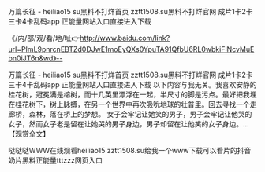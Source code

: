 万篇长征 - heiliao15 su黑料不打烊首页
zztt1508.su黑料不打烊官网
成片1卡2卡三卡4卡乱码app
正能量网站入口直接进入下载


《/内/部/观/看/地/址👉http://www.baidu.com/link?url=PImL9pnrcnEBTZd0DJwE1moEyQXs0YpuTA91QfbU6RL0wbkiFlNcvMuEbn0iJT6n&wd》--

万篇长征 - heiliao15 su黑料不打烊首页
zztt1508.su黑料不打烊官网
成片1卡2卡三卡4卡乱码app
正能量网站入口直接进入下载
以下内容与我无关。我喜欢安静的桂花树，冠冕满是榕树，而十几英里漂浮在一起，半尺寸的脚是污点。最好把我埋在桂花树下，树上脉搏，在另一个世界中再次吸吮地球的壮普里。回去寻找一个走廊桥，森林，落在桥上的梦想。
女子会牢记让她笑的男子，男子会牢记让他哭的女子，然而女子老是留在让她哭的男子身边，男子却留在让他笑的女子身边。...【观赏全文】





哒哒哒WWW在线观看heiliao15 zztt1508.su给我一个www下载可以看片的抖音奶片黑料正能量tttzzz网页入口
